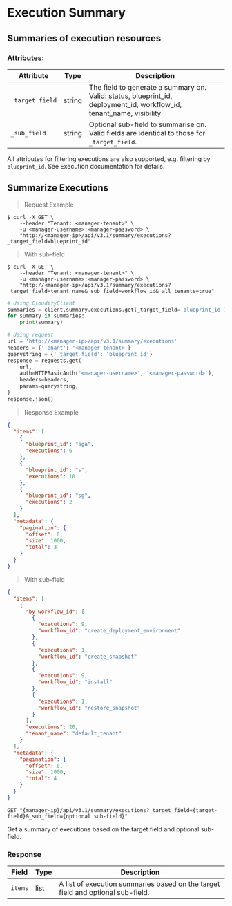 # Execution Summary

## Summaries of execution resources

### Attributes:

Attribute | Type | Description
--------- | ------- | -------
`_target_field` | string | The field to generate a summary on. Valid: status, blueprint_id, deployment_id, workflow_id, tenant_name, visibility
`_sub_field` | string | Optional sub-field to summarise on. Valid fields are identical to those for `_target_field`.

All attributes for filtering executions are also supported, e.g. filtering by `blueprint_id`.
See Execution documentation for details.

## Summarize Executions

> Request Example

```shell
$ curl -X GET \
    --header "Tenant: <manager-tenant>" \
    -u <manager-username>:<manager-password> \
    "http://<manager-ip>/api/v3.1/summary/executions?_target_field=blueprint_id"
```

> With sub-field

```shell
$ curl -X GET \
    --header "Tenant: <manager-tenant>" \
    -u <manager-username>:<manager-password> \
    "http://<manager-ip>/api/v3.1/summary/executions?_target_field=tenant_name&_sub_field=workflow_id&_all_tenants=true"
```

```python
# Using CloudifyClient
summaries = client.summary.executions.get(_target_field='blueprint_id')
for summary in summaries:
    print(summary)

# Using request
url = 'http://<manager-ip>/api/v3.1/summary/executions'
headers = {'Tenant': '<manager-tenant>'}
querystring = {'_target_field': 'blueprint_id'}
response = requests.get(
    url,
    auth=HTTPBasicAuth('<manager-username>', '<manager-password>'),
    headers=headers,
    params=querystring,
)
response.json()
```

> Response Example

```json
{
  "items": [
    {
      "blueprint_id": "sga",
      "executions": 6
    },
    {
      "blueprint_id": "s",
      "executions": 10
    },
    {
      "blueprint_id": "sg",
      "executions": 2
    }
  ],
  "metadata": {
    "pagination": {
      "offset": 0,
      "size": 1000,
      "total": 3
    }
  }
}
```

> With sub-field

```json
{
  "items": [
    {
      "by workflow_id": [
        {
          "executions": 9,
          "workflow_id": "create_deployment_environment"
        },
        {
          "executions": 1,
          "workflow_id": "create_snapshot"
        },
        {
          "executions": 9,
          "workflow_id": "install"
        },
        {
          "executions": 1,
          "workflow_id": "restore_snapshot"
        }
      ],
      "executions": 20,
      "tenant_name": "default_tenant"
    }
  ],
  "metadata": {
    "pagination": {
      "offset": 0,
      "size": 1000,
      "total": 4
    }
  }
}
```

`GET "{manager-ip}/api/v3.1/summary/executions?_target_field={target-field}&_sub_field={optional sub-field}"`

Get a summary of executions based on the target field and optional sub-field.

### Response

Field | Type | Description
--------- | ------- | -------
`items` | list | A list of execution summaries based on the target field and optional sub-field.
